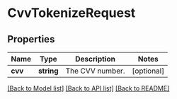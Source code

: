 # CvvTokenizeRequest

## Properties
Name | Type | Description | Notes
------------ | ------------- | ------------- | -------------
**cvv** | **string** | The CVV number. | [optional] 

[[Back to Model list]](../../README.md#documentation-for-models) [[Back to API list]](../../README.md#documentation-for-api-endpoints) [[Back to README]](../../README.md)

